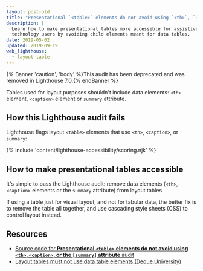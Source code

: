 ```yaml
---
layout: post-old
title: "Presentational `<table>` elements do not avoid using `<th>`, `<caption>`, or the `[summary]` attribute"
description: |
  Learn how to make presentational tables more accessible for assistive
  technology users by avoiding child elements meant for data tables.
date: 2019-05-02
updated: 2019-09-19
web_lighthouse:
  - layout-table
---
```


{% Banner 'caution', 'body' %}This audit has been deprecated and was removed in Lighthouse 7.0.{% endBanner %}

Tables used for layout purposes shouldn't include data elements:
`<th>` element, `<caption>` element or `summary` attribute.

## How this Lighthouse audit fails

Lighthouse flags layout `<table>` elements that use `<th>`, `<caption>`, or `summary`:

<!--
***Todo*** This audit doesn't seem to be failing for me. I added `role="presentation"` to a table
with `th` expecting this to fail, and it does not.

<figure class="w-figure">
  <img class="w-screenshot" src="layout-table.png" alt="Lighthouse audit showing presentational <table> elements incorrectly using <th>, <caption>, or [summary] attribute">
</figure>
-->

{% include 'content/lighthouse-accessibility/scoring.njk' %}

## How to make presentational tables accessible

It's simple to pass the Lighthouse audit:
remove data elements (`<th>`, `<caption>` elements or the `summary` attribute) from layout tables.

If using a table just for visual layout, and not for tabular data,
the better fix is to remove the table all together,
and use cascading style sheets (CSS) to control layout instead.

## Resources

- [Source code for **Presentational `<table>` elements do not avoid using `<th>`, `<caption>`, or the `[summary]` attribute** audit](https://github.com/GoogleChrome/lighthouse/blob/master/lighthouse-core/audits/accessibility/layout-table.js)
- [Layout tables must not use data table elements (Deque University)](https://dequeuniversity.com/rules/axe/3.3/layout-table)
